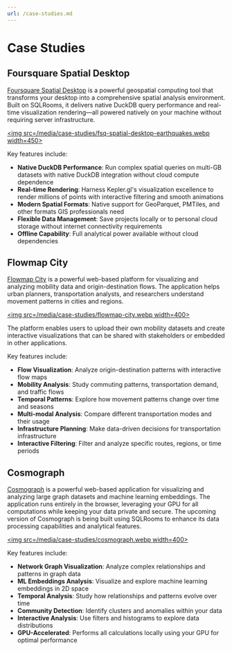 ```yaml
---
url: /case-studies.md
---
```


# Case Studies

## Foursquare Spatial Desktop

[Foursquare Spatial Desktop](https://foursquare.com/products/spatial-desktop) is a powerful geospatial computing tool that transforms your desktop into a comprehensive spatial analysis environment. Built on SQLRooms, it delivers native DuckDB query performance and real-time visualization rendering—all powered natively on your machine without requiring server infrastructure.

[\<img src=/media/case-studies/fsq-spatial-desktop-earthquakes.webp width=450>](https://foursquare.com/products/spatial-desktop/)

Key features include:

* **Native DuckDB Performance**: Run complex spatial queries on multi-GB datasets with native DuckDB integration without cloud compute dependence
* **Real-time Rendering**: Harness Kepler.gl's visualization excellence to render millions of points with interactive filtering and smooth animations
* **Modern Spatial Formats**: Native support for GeoParquet, PMTiles, and other formats GIS professionals need
* **Flexible Data Management**: Save projects locally or to personal cloud storage without internet connectivity requirements
* **Offline Capability**: Full analytical power available without cloud dependencies

## Flowmap City

[Flowmap City](https://www.flowmap.city/) is a powerful web-based platform for visualizing and analyzing mobility data and origin-destination flows. The application helps urban planners, transportation analysts, and researchers understand movement patterns in cities and regions.

[\<img src=/media/case-studies/flowmap-city.webp width=400>](https://www.flowmap.city/)

The platform enables users to upload their own mobility datasets and create interactive visualizations that can be shared with stakeholders or embedded in other applications.

Key features include:

* **Flow Visualization**: Analyze origin-destination patterns with interactive flow maps
* **Mobility Analysis**: Study commuting patterns, transportation demand, and traffic flows
* **Temporal Patterns**: Explore how movement patterns change over time and seasons
* **Multi-modal Analysis**: Compare different transportation modes and their usage
* **Infrastructure Planning**: Make data-driven decisions for transportation infrastructure
* **Interactive Filtering**: Filter and analyze specific routes, regions, or time periods

## Cosmograph

[Cosmograph](https://cosmograph.app/) is a powerful web-based application for visualizing and analyzing large graph datasets and machine learning embeddings. The application runs entirely in the browser, leveraging your GPU for all computations while keeping your data private and secure. The upcoming version of Cosmograph is being built using SQLRooms to enhance its data processing capabilities and analytical features.

[\<img src=/media/case-studies/cosmograph.webp width=400>](https://run.cosmograph.app/)

Key features include:

* **Network Graph Visualization**: Analyze complex relationships and patterns in graph data
* **ML Embeddings Analysis**: Visualize and explore machine learning embeddings in 2D space
* **Temporal Analysis**: Study how relationships and patterns evolve over time
* **Community Detection**: Identify clusters and anomalies within your data
* **Interactive Analysis**: Use filters and histograms to explore data distributions
* **GPU-Accelerated**: Performs all calculations locally using your GPU for optimal performance
